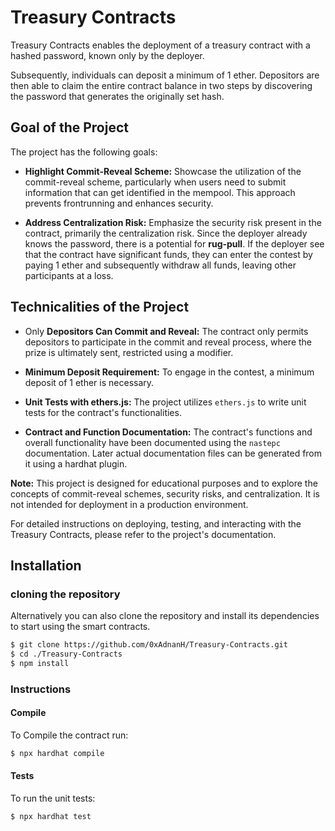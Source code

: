 Treasury Contracts
==================
Treasury Contracts enables the deployment of a treasury contract with a hashed password, known only by the deployer. 

Subsequently, individuals can deposit a minimum of 1 ether. Depositors are then able to claim the entire contract balance in two steps by discovering the password that generates the originally set hash.

## Goal of the Project

The project has the following goals:

- **Highlight Commit-Reveal Scheme:** Showcase the utilization of the commit-reveal scheme, particularly when users need to submit information that can get identified in the mempool. This approach prevents frontrunning and enhances security.
  
- **Address Centralization Risk:** Emphasize the security risk present in the contract, primarily the centralization risk. Since the deployer already knows the password, there is a potential for **rug-pull**. If the deployer see that the contract have significant funds, they can enter the contest by paying 1 ether and subsequently withdraw all funds, leaving other participants at a loss.

## Technicalities of the Project

- Only **Depositors Can Commit and Reveal:** The contract only permits depositors to participate in the commit and reveal process, where the prize is ultimately sent, restricted using a modifier.
  
- **Minimum Deposit Requirement:** To engage in the contest, a minimum deposit of 1 ether is necessary.

-  **Unit Tests with ethers.js:** The project utilizes `ethers.js` to write unit tests for the contract's functionalities.

- **Contract and Function Documentation:** The contract's functions and overall functionality have been documented using the `nastepc` documentation. Later actual documentation files can be generated from it using a hardhat plugin.

**Note:** This project is designed for educational purposes and to explore the concepts of commit-reveal schemes, security risks, and centralization. It is not intended for deployment in a production environment.

For detailed instructions on deploying, testing, and interacting with the Treasury Contracts, please refer to the project's documentation.

## Installation

### cloning the repository

Alternatively you can also clone the repository and install its dependencies to start using the smart contracts.

```bash
$ git clone https://github.com/0xAdnanH/Treasury-Contracts.git
$ cd ./Treasury-Contracts
$ npm install
```

### Instructions

#### Compile

To Compile the contract run:

```bash
$ npx hardhat compile
```

#### Tests

To run the unit tests:

```bash
$ npx hardhat test
```


